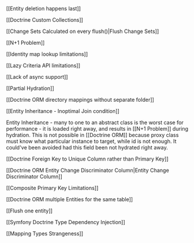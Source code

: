[[Entity deletion happens last]]

[[Doctrine Custom Collections]]

[[Change Sets Calculated on every flush()|Flush Change Sets]]

[[N+1 Problem]]

[[Identity map lookup limitations]]

[[Lazy Criteria API limitations]]

[[Lack of async support]]

[[Partial Hydration]]

[[Doctrine ORM directory mappings without separate folder]]

[[Entity Inheritance - Inoptimal Join condition]]

Entity Inheritance - many to one to an abstract class is the worst case for performance - it is loaded right away, and results in [[N+1 Problem]] during hydration. This is not possible in [[Doctrine ORM]] because proxy class must know what particular instance to target, while id is not enough. It could've been avoided had this field been not hydrated right away.

[[Doctrine Foreign Key to Unique Column rather than Primary Key]]

[[Doctrine ORM Entity Change Discriminator Column|Entity Change Discriminator Column]]

[[Composite Primary Key Limitations]]

[[Doctrine ORM multiple Entities for the same table]]

[[Flush one entity]]

[[Symfony Doctrine Type Dependency Injection]]

[[Mapping Types Strangeness]]
